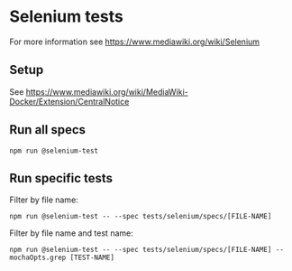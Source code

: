 # Selenium tests

For more information see https://www.mediawiki.org/wiki/Selenium

## Setup

See https://www.mediawiki.org/wiki/MediaWiki-Docker/Extension/CentralNotice

## Run all specs

    npm run @selenium-test

## Run specific tests

Filter by file name:

    npm run @selenium-test -- --spec tests/selenium/specs/[FILE-NAME]

Filter by file name and test name:

    npm run @selenium-test -- --spec tests/selenium/specs/[FILE-NAME] --mochaOpts.grep [TEST-NAME]
